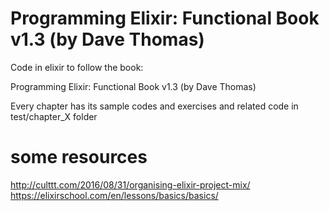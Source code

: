 # Programming Elixir: Functional Book v1.3 (by Dave Thomas)

Code in elixir to follow the book:

Programming Elixir: Functional Book v1.3 (by Dave Thomas)

Every chapter has its sample codes and exercises and related code in test/chapter_X folder

# some resources

http://culttt.com/2016/08/31/organising-elixir-project-mix/
https://elixirschool.com/en/lessons/basics/basics/


